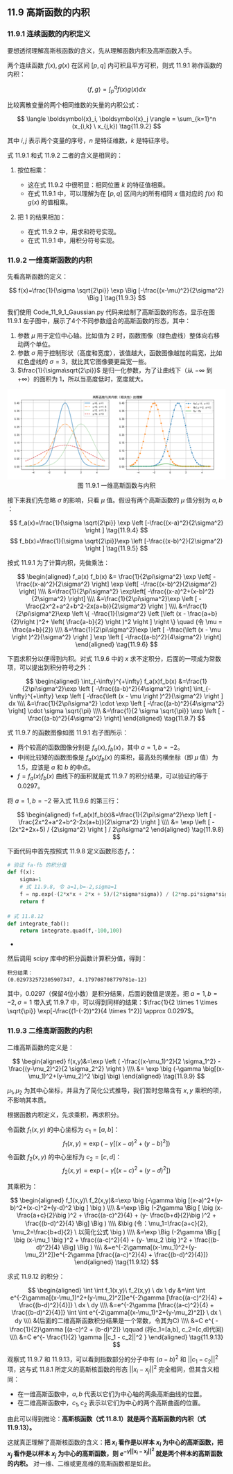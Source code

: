 
## 11.9 高斯函数的内积

### 11.9.1 连续函数的内积定义

要想透彻理解高斯核函数的含义，先从理解函数内积及高斯函数入手。

两个连续函数 $f(x),g(x)$ 在区间 $[p,q]$ 内可积且平方可积，则式 11.9.1 称作函数的内积：

$$
\langle f,g \rangle  = \int_p^q f(x) g(x) dx \tag{11.9.1}
$$

比较离散变量的两个相同维数的矢量的内积公式：

$$
\langle \boldsymbol{x}_i, \boldsymbol{x}_j \rangle  = \sum_{k=1}^n (x_{i,k} \ x_{j,k})  \tag{11.9.2}
$$

其中 $i,j$ 表示两个变量的序号，$n$ 是特征维数，$k$ 是特征序号。

式 11.9.1 和式 11.9.2 二者的含义是相同的：

1. 按位相乘：
   
   - 这在式 11.9.2 中很明显：相同位置 $k$ 的特征值相乘。
   - 在式 11.9.1 中，可以理解为在 $[p,q]$ 区间内的所有相同 $x$ 值对应的 $f(x)$ 和 $g(x)$ 的值相乘。

2. 把 1 的结果相加：
   
   - 在式 11.9.2 中，用求和符号实现。
   - 在式 11.9.1 中，用积分符号实现。

### 11.9.2 一维高斯函数的内积

先看高斯函数的定义：

$$
f(x)=\frac{1}{\sigma \sqrt{2\pi}} \exp \Big [-\frac{(x-\mu)^2}{2\sigma^2} \Big ] \tag{11.9.3}
$$

我们使用 Code_11_9_1_Gaussian.py 代码来绘制了高斯函数的形态，显示在图 11.9.1 左子图中，展示了4个不同参数组合的高斯函数的形态，其中：

1. 参数 $\mu$ 用于定位中心轴。比如值为 2 时，函数图像（绿色虚线）整体向右移动两个单位。
2. 参数 $\sigma$ 用于控制形状（高度和宽度），该值越大，函数图像越加的扁宽，比如红色虚线的 $\sigma=3$，就比其它图像要更扁宽一些。
3. $\frac{1}{\sigma\sqrt{2\pi}}$ 是归一化参数，为了让曲线下（从 $-\infty$ 到 $+\infty$）的面积为 1，所以当高度低时，宽度就大。

<img src="./images/11-9-1.png" />

<center>图 11.9.1 一维高斯函数与内积</center>

接下来我们先忽略 $\sigma$ 的影响，只看 $\mu$ 值。假设有两个高斯函数的 $\mu$ 值分别为 $a,b$ ：

$$
f_a(x)=\frac{1}{\sigma \sqrt{2\pi}} \exp \left [-\frac{(x-a)^2}{2\sigma^2} \right ] \tag{11.9.4}
$$
$$
f_b(x)=\frac{1}{\sigma \sqrt{2\pi}}\exp \left [-\frac{(x-b)^2}{2\sigma^2} \right ]  \tag{11.9.5}
$$

按式 11.9.1 为了计算内积，先做乘法：

$$
\begin{aligned}
f_a(x) f_b(x) &= \frac{1}{2\pi\sigma^2} \exp \left[ -\frac{(x-a)^2}{2\sigma^2} \right] \exp \left[ -\frac{(x-b)^2}{2\sigma^2} \right]
\\\\
&=\frac{1}{2\pi\sigma^2} \exp\left[ -\frac{(x-a)^2+(x-b)^2}{2\sigma^2} \right]
\\\\
&=\frac{1}{2\pi\sigma^2}\exp \left [ -\frac{2x^2+a^2+b^2-2x(a+b)}{2\sigma^2} \right ]
\\\\
&=\frac{1}{2\pi\sigma^2}\exp  \left \{ -\frac{1}{\sigma^2} \left [\left (x - \frac{a+b}{2}\right )^2+ \left(  \frac{a-b}{2}  \right )^2 \right ] \right \} \quad (令 \mu = \frac{a+b}{2})
\\\\
&=\frac{1}{2\pi\sigma^2}\exp  \left [ -\frac{\left (x - \mu \right )^2}{\sigma^2}   \right ] \exp  \left [ -\frac{(a-b)^2}{4\sigma^2}   \right]
\end{aligned} \tag{11.9.6}
$$

下面求积分以便得到内积。对式 11.9.6 中的 $x$ 求不定积分，后面的一项成为常数项，可以提出到积分符号之外：

$$
\begin{aligned}
\int_{-\infty}^{+\infty} f_a(x)f_b(x) &=\frac{1}{2\pi\sigma^2}\exp  \left [  -\frac{(a-b)^2}{4\sigma^2} \right] \int_{-\infty}^{+\infty} \exp  \left [ -\frac{\left (x - \mu \right )^2}{\sigma^2}   \right ] dx  
\\\\
&=\frac{1}{2\pi\sigma^2} \cdot \exp \left [  -\frac{(a-b)^2}{4\sigma^2} \right] \cdot \sigma \sqrt{\pi}
\\\\
&=\frac{1}{2 \sigma \sqrt{\pi}} \exp \left [  -\frac{(a-b)^2}{4\sigma^2} \right]
\end{aligned}
\tag{11.9.7}
$$

式 11.9.7 的函数图像如图 11.9.1 右子图所示：

- 两个较高的函数图像分别是 $f_a(x),f_b(x)$，其中 $a=1,b=-2$。
- 中间比较矮的函数图像是 $f_a(x)f_b(x)$ 的乘积，最高处的横坐标（即 $\mu$ 值）为 1.5，应该是 $a$ 和 $b$ 的中点。
- $f=f_a(x) f_b(x)$ 曲线下的面积就是式 11.9.7 的积分结果，可以验证约等于 0.0297。

将 $a=1,b=-2$ 带入式 11.9.6 的第三行：

$$
\begin{aligned}
f=f_a(x)f_b(x)&=\frac{1}{2\pi\sigma^2}\exp \left [ -\frac{2x^2+a^2+b^2-2x(a+b)}{2\sigma^2} \right ] 
\\\\
&= \exp \left [ -(2x^2+2x+5) / {2\sigma^2} \right ] / 2\pi\sigma^2
\end{aligned}
\tag{11.9.8}
$$

下面代码中首先按照式 11.9.8 定义函数形态 $f$，：

```python
# 验证 fa·fb 的积分值
def f(x):
    sigma=1
    # 式 11.9.8, 令 a=1,b=-2,sigma=1
    f = np.exp(-(2*x*x + 2*x + 5)/(2*sigma*sigma)) / (2*np.pi*sigma*sigma)
    return f

# 式 11.8.12
def integrate_fab():
    return integrate.quad(f,-100,100)
```
+
然后调用 scipy 库中的积分函数计算积分值，得到：

```
积分结果：
(0.029732572305907347, 4.179708708779781e-12)
```
其中，0.0297（保留4位小数）是积分结果，后面的数值是误差。把 $a=1,b=-2,\sigma=1$ 带入式 11.9.7 中，可以得到同样的结果：$\frac{1}{2 \times 1 \times \sqrt{\pi}} \exp[-\frac{(1-(-2))^2}{4 \times 1^2}] \approx 0.0297$。

### 11.9.3 二维高斯函数的内积

二维高斯函数的定义是：

$$
\begin{aligned}
f(x,y)&=\exp \left ( -\frac{(x-\mu_1)^2}{2 \sigma_1^2} - \frac{(y-\mu_2)^2}{2 \sigma_2^2} \right ) 
\\\\
&= \exp \big (-\gamma \big[(x-\mu_1)^2+(y-\mu_2)^2 \big] \big)
\end{aligned}
\tag{11.9.9}
$$

$\mu_1,\mu_2$ 为其中心坐标，并且为了简化公式推导，我们暂时忽略含有 $x,y$ 乘积的项，不影响其本质。

根据函数内积定义，先求乘积，再求积分。

令函数 $f_1(x,y)$ 的中心坐标为 $c_1=[a,b]$：
$$
f_1(x,y) = \exp \big (-\gamma \big [(x-a)^2+(y-b)^2 \big ] \big) \tag{11.9.10}
$$
令函数 $f_2(x,y)$ 的中心坐标为 $c_2=[c,d]$：
$$
f_2(x,y) = \exp \big (-\gamma \big [ (x-c)^2+(y-d)^2 \big ] \big ) \tag{11.9.11}
$$

其乘积为：

$$
\begin{aligned}
f_1(x,y)\ f_2(x,y)&=\exp \big (-\gamma \big [(x-a)^2+(y-b)^2+(x-c)^2+(y-d)^2 \big ] \big )
\\\\
&=\exp \Big (-2\gamma \Big [ \big (x-\frac{a+c}{2}\big )^2 + \frac{(a-c)^2}{4} + (y- \frac{b+d}{2}\big )^2 + \frac{(b-d)^2}{4}   \Big] \Big )
\\\\
&\big (令：\mu_1=\frac{a+c}{2}, \mu_2=\frac{b+d}{2} \ 以简化公式 \big )
\\\\
&=\exp \Big (-2\gamma \Big [ \big (x-\mu_1 \big )^2 + \frac{(a-c)^2}{4} + (y- \mu_2 \big )^2 + \frac{(b-d)^2}{4}   \Big] \Big )
\\\\
&=e^{-2\gamma[(x-\mu_1)^2+(y-\mu_2)^2]}e^{-2\gamma [\frac{(a-c)^2}{4} + \frac{(b-d)^2}{4}]}
\end{aligned}
 \tag{11.9.12}
$$

求式 11.9.12 的积分：

$$
\begin{aligned}
\int \int f_1(x,y)\ f_2(x,y) \  dx \ dy &=\int \int e^{-2\gamma[(x-\mu_1)^2+(y-\mu_2)^2]}e^{-2\gamma [\frac{(a-c)^2}{4} + \frac{(b-d)^2}{4}]} \  dx \ dy
\\\\
&=e^{-2\gamma [\frac{(a-c)^2}{4} + \frac{(b-d)^2}{4}]} \int \int e^{-2\gamma[(x-\mu_1)^2+(y-\mu_2)^2]} \  dx \ dy 
\\\\
&(后面的二维高斯函数积分结果是一个常数，令其为C)
\\\\
&=C e^{ -\frac{1}{2}\gamma [(a-c)^2 + (b-d)^2]} \qquad (将c_1=[a,b], c_2=[c,d]代回)
\\\\
&=C e^{- \frac{1}{2} \gamma  ||c_1 - c_2||^2  }
\end{aligned}
\tag{11.9.13}
$$

观察式 11.9.7 和 11.9.13，可以看到指数部分的分子中有 $(a-b)^2$ 和 $||c_1-c_2||^2$ 项，这与式 11.8.1 所定义的高斯核函数的形态 $||x_i-x_j||^2$ 完全相同，但其含义相同：

- 在一维高斯函数中，$a,b$ 代表以它们为中心轴的两条高斯曲线的位置。
- 在二维高斯函数中，$c_1,c_2$ 表示以它们为中心的两个高斯曲面的位置。

由此可以得到推论：**高斯核函数（式 11.8.1）就是两个高斯函数的内积（式11.9.13）。** 

这就真正理解了高斯核函数的含义：**把 $x_i$ 看作是以样本 $x_i$ 为中心的高斯函数，把 $x_j$ 看作是以样本 $x_j$ 为中心的高斯函数，则 $e^{-\gamma||\boldsymbol{x}_i-\boldsymbol{x}_j||^2}$ 就是两个样本的高斯函数的内积。** 对一维、二维或更高维的高斯函数都是如此。

